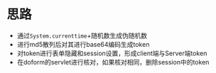 # 思路

- 通过`System.currenttime`+随机数生成伪随机数
- 进行md5散列后对其进行base64编码生成token
- 对token进行表单隐藏和session设置，形成client端与Server端token
- 在doform的servlet进行核对，如果核对相同，删除session中的token